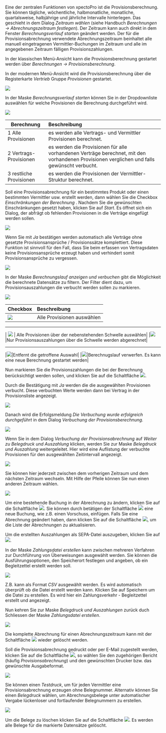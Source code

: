 Eine der zentralen Funktionen von xpectoPro ist die Provisionsberechnung. 
Sie können tägliche, wöchentliche, halbmonatliche, monatliche, quartalsweise, halbjährige und jährliche Intervalle hinterlegen. Das geschieht in dem Dialog *Zeitraum wählen* (siehe Handbuch *Berechnungen → Abrechnungszeitraum festlegen*). Der Zeitraum kann auch direkt in dem Fenster *Berechnungsverlauf starten* geändert werden.
Der für die Provisionsabrechnung verwendete Abrechnungszeitraum beinhaltet alle manuell eingetragenen Vermittler-Buchungen im Zeitraum und alle im angegebenen Zeitraum fälligen Provisionszahlungen. 

In der klassischen Menü-Ansicht kann die Provisionsberechnung gestartet werden über *Berechnungen → Provisionsberechnung*.

In der modernen Menü-Ansicht wird die Provisionsberechnung über die Registerkarte *Vertrieb* Gruppe *Provisionen* gestartet.

![](http://xpecto.github.io/docs/img/img_1461751530160.png)

In der Maske *Berechnungsverlauf starten* können Sie in der Dropdownliste auswählen für welche Provisionen die Berechnung durchgeführt wird.

![](http://xpecto.github.io/docs/img/img_1461751780442.png)


|  Berechnung           |    Beschreibung     |  
| ------------- |:-------------| 
| 1 Alle Provisionen      | es werden alle Vertrags- und Vermittler Provisionen berechnet.| 
| 2 Vertrags-Provisionen    | es werden die Provisionen für alle vorhandenen Verträge berechnet, mit den vorhandenen Provisionen verglichen und falls gewünscht verbucht.| 
| 3 restliche Provisionen    | es werden die Provisionen der Vermittler-Struktur berechnet. | 

Soll eine Provisionsabrechnung für ein bestimmtes Produkt oder einen bestimmten Vermittler usw. erstellt werden, dann wählen Sie die Checkbox *Einschränkungen der Berechnung* . 
Nachdem Sie die gewünschten Einschränkungen gesetzt haben, klicken Sie auf *Start*.
Es öffnet sich ein Dialog, der abfrägt ob fehlenden Provisionen in die Verträge eingefügt werden sollen. 

![](http://xpecto.github.io/docs/img/img_1432632082918.png) 

Wenn Sie mit *Ja* bestätigen werden automatisch alle Verträge ohne gesetzte Provisionsansprüche / Provisionssätze komplettiert. Diese Funktion ist sinnvoll für den Fall, dass Sie beim erfassen von Vertragsdaten keine Provisionsansprüche erzeugt haben und verhindert somit Provisionsansprüche zu vergessen.

![](http://xpecto.github.io/docs/img/img_1461756428644.png)

In der Maske *Berechnungslauf anzeigen und verbuchen* gibt die Möglichkeit die berechnete Datensätze zu filtern. Der Filter dient  dazu, um Provisionsauszahlungen die verbucht werden sollen zu markieren. 

![](http://xpecto.github.io/docs/img/img_1440747927011.png)

|  Checkbox           |    Beschreibung     |  
| ------------- |:-------------| 
|   ![](http://xpecto.github.io/docs/img/img_1440753874370.png)  | Alle Provisionen auswählen| 


----------


| ![](http://xpecto.github.io/docs/img/img_1440753891145.png)    | Alle Provisionen über der nebenstehenden Schwelle auswählen| 
|![](http://xpecto.github.io/docs/img/img_1440753923716.png)|Nur Provisionsauszahlungen über die Schwelle werden abgerechnet|


----------


|![](http://xpecto.github.io/docs/img/img_1440753950213.png)|Entfernt die getroffene Auswahl|
|![](http://xpecto.github.io/docs/img/img_1440753976766.png)|Berechnugslauf verwerfen. Es kann eine neue Berechnung gestartet werden|

Nun markieren Sie die Provisionszahlungen die bei der Berechnung berücksichtigt werden sollen, und klicken Sie auf die Schaltfläche ![](http://xpecto.github.io/docs/img/img_1432632280997.png). 

Durch die Bestätigung mit *Ja* werden die die ausgewählten Provisionen verbucht. Diese verbuchten Werte werden dann bei Vertrag in der Provisionsliste angezeigt. 

![](http://xpecto.github.io/docs/img/img_1461756475178.png)

Danach wird die Erfolgsmeldung *Die Verbuchung wurde erfolgreich durchgeführt* in dem Dialog *Verbuchung der Provisionsberechnung.*

![](http://xpecto.github.io/docs/img/img_1461753606041.png)

Wenn Sie in dem Dialog *Verbuchung der Provisionsabrechnung* auf *Weiter zu Belegdruck und Auszahlung* klicken, werden Sie zur Maske *Belegdruck und Auszahlung* weitergeleitet. Hier wird eine Auflistung der verbuchte Provisionen für den ausgewählten Zeitintervall angezeigt.

![](http://xpecto.github.io/docs/img/img_1461759266502.png)

 Sie können hier jederzeit zwischen dem vorherigen Zeitraum und dem nächsten Zeitraum wechseln. Mit Hilfe der Pfeile können Sie nun einen anderen Zeitraum wählen.

![](http://xpecto.github.io/docs/img/img_1461757224272.png)

Um eine bestehende Buchung in der Abrechnung zu ändern, klicken Sie auf die Schaltfläche ![](http://xpecto.github.io/docs/img/img_1441095989354.png).  Sie können durch betätigen der Schaltfläche ![](http://xpecto.github.io/docs/img/img_1441100101421.png) eine neue Buchung, wie z.B. einen Vorschuss, einfügen.
Falls Sie eine Abrechnung geändert haben, dann klicken Sie auf die Schaltfläche ![](http://xpecto.github.io/docs/img/img_1441108231660.png), um die Liste der Abrechnungen zu aktualisieren.

Um die erstellten Auszahlungen als SEPA-Datei auszugeben, klicken Sie auf ![](http://xpecto.github.io/docs/img/img_1440751324468.png). 

In der Maske *Zahlungsdatei erstellen* kann zwischen mehreren Verfahren zur Durchführung von Überweisungen ausgewählt werden. Sie können die Ausführungsoptionen, den Speicherort festlegen und angeben, ob ein Begleitzettel erstellt werden soll.

![](http://xpecto.github.io/docs/img/img_1461758647572.png)

Z.B. kann als Format *CSV* ausgewählt werden. Es wird automatisch überprüft ob die Datei erstellt werden kann. Klicken Sie auf Speichern um die Datei zu erstellen. Es wird hier ein Zahlungsverkehr - Begleitzettel erstellt und angezeigt. 

Nun kehren Sie zur Maske *Belegdruck und Auszahlungen* zurück duch Schliessen der Maske *Zahlungsdatei erstellen*.

![](http://xpecto.github.io/docs/img/img_1461759310739.png)

Die komplette Abrechnung für einen Abrechnungszeitraum kann mit der Schaltfläche ![](http://xpecto.github.io/docs/img/img_1440751219341.png) wieder gelöscht werden.

Soll die Provisionsabrechnung gedruckt oder per E-Mail zugestellt werden, klicken Sie auf die Schaltfläche ![](http://xpecto.github.io/docs/img/img_1440751272141.png), so wählen Sie den zugehörigen Bericht (häufig *Provisionsabrechnung*) und den gewünschten Drucker bzw. das gewünschte Ausgabeformat. 

![](http://xpecto.github.io/docs/img/img_1461759452003.png)

Sie können einen *Testdruck*, um für jeden  Vermittler  eine Provisionsabrechnung erzeugen ohne Belegnummer. Alternativ können Sie einen *Belegdruck* wählen, um Abrechnungsbelege unter automatischer Vergabe lückenloser und fortlaufender Belegnummern zu erstellen. 

![](http://xpecto.github.io/docs/img/img_1461759529178.png)

Um die Belege zu löschen klicken Sie auf die Schaltfläche ![](http://xpecto.github.io/docs/img/img_1441103301118.png). Es werden alle Belege für die markierte Datensätze gelöscht.
